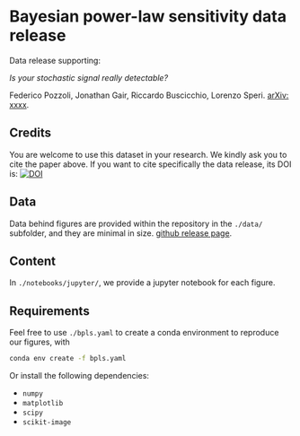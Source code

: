 # Bayesian power-law sensitivity data release

Data release supporting:

_Is your stochastic signal really detectable?_

Federico Pozzoli, Jonathan Gair, Riccardo Buscicchio, Lorenzo Speri. 
[arXiv: xxxx](https://arxiv.org/abs/XXX.YYYY).

## Credits

You are welcome to use this dataset in your research. We kindly ask you to cite the paper above. 
If you want to cite specifically the data release, its DOI is: 
[![DOI](https://zenodo.org/badge/DOI/10.5281/zenodo.14384634.svg)](https://doi.org/10.5281/zenodo.14384634)


## Data

Data behind figures are provided within the repository in the `./data/` subfolder, and they are minimal in size.
[github release page](https://github.com/RiccardoBuscicchio/BPLS-data-release/releases). 

## Content
In `./notebooks/jupyter/`, we provide a jupyter notebook for each figure.

## Requirements
Feel free to use `./bpls.yaml` to create a conda environment to reproduce our figures, with 
```bash
conda env create -f bpls.yaml
```

Or install the following dependencies:
- `numpy`
- `matplotlib`
- `scipy`
- `scikit-image`
